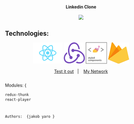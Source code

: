 <div align="center">
<!--   <img src="./public/images/cta-logo-one.png" alt="DisneyPlus logo"> -->
</div>



<h4 align="center" >
  Linkedin Clone
</h4>

<div align = "center">

  ![](./public/video/app-preview.gif)
</div>


 <h2 align = 'left'>Technologies: </h2>
<p align="center">
<img src="./public/images/react.png" alt="React"  height="70"/>
<img src="./public/images/redux.svg" alt="Redux" width="70" height="70"/>
<img src="./public/images/styled-components.png" alt="Styled-Components" width="70" height="70"/>
<img src="./public/images/firebase.svg" alt="Firebase" width="70" height="70"/>
</p>

<p align="center">
  <a href="https://linkedin-194a8.web.app">Test it out</a>&nbsp;&nbsp;&nbsp;|&nbsp;&nbsp;&nbsp;
  <a href="https://wa.me/+46793351364?text=tja%20Jakob%20jag%20gillade%20din%20Disney+%20clone%20">My Network</a>
</p>




##
Modules:  {

```
redux-thunk
react-player
```
#




##
```
Authors:  {jakob yaro }
```


